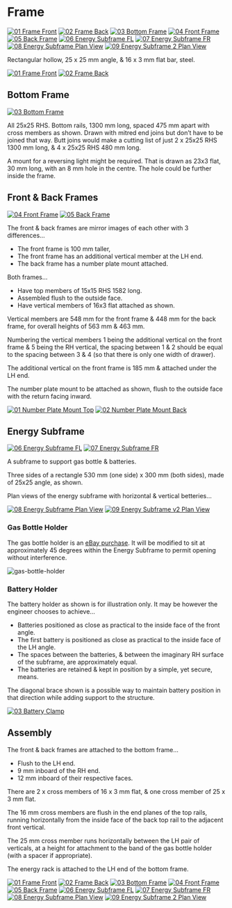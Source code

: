 # Frame

[![01 Frame Front](Frame/01-Frame-Front.png)](_PDF/Frame/01-Frame-Front.pdf "01 Frame Front")
[![02 Frame Back](Frame/02-Frame-Back.png)](_PDF/Frame/02-Frame-Back.pdf "02 Frame Back")
[![03 Bottom Frame](Frame/03-Bottom-Frame.png)](_PDF/Frame/03-Bottom-Frame.pdf "03 Bottom Frame")
[![04 Front Frame](Frame/04-Front-Frame.png)](_PDF/Frame/04-Front-Frame.pdf "04 Front Frame")
[![05 Back Frame](Frame/05-Back-Frame.png)](_PDF/Frame/05-Back-Frame.pdf "05 Back Frame")
[![06 Energy Subframe FL](Frame/06-Energy-Subframe-FL.png)](_PDF/Frame/06-Energy-Subframe-FL.pdf "06 Energy Subframe FL")
[![07 Energy Subframe FR](Frame/07-Energy-Subframe-FR.png)](_PDF/Frame/07-Energy-Subframe-FR.pdf "07 Energy Subframe FR")
[![08 Energy Subframe Plan View](Frame/08-Energy-Subframe-Plan-View.png)](_PDF/Frame/08-Energy-Subframe-Plan-View.pdf "08 Energy Subframe Plan View")
[![09 Energy Subframe 2 Plan View](Frame/09-Energy-Subframe-2-Plan-View.png)](_PDF/Frame/09-Energy-Subframe-2-Plan-View.pdf "09 Energy Subframe 2 Plan View")

Rectangular hollow, 25 x 25 mm angle, & 16 x 3 mm flat bar, steel.


[![01 Frame Front](Frame/01-Frame-Front.png)](_PDF/Frame/01-Frame-Front.pdf)
[![02 Frame Back](Frame/02-Frame-Back.png)](_PDF/Frame/02-Frame-Back.pdf)

## Bottom Frame

[![03 Bottom Frame](Frame/03-Bottom-Frame.png)](_PDF/Frame/03-Bottom-Frame.pdf)

All 25x25 RHS. Bottom rails, 1300 mm long, spaced 475 mm apart with cross members as shown. Drawn with mitred end joins but don’t have to be joined that way. Butt joins would make a cutting list of just 2 x 25x25 RHS 1300 mm long, & 4 x 25x25 RHS 480 mm long.

A mount for a reversing light might be required. That is drawn as 23x3 flat, 30 mm long, with an 8 mm hole in the centre. The hole could be further inside the frame.

## Front & Back Frames

[![04 Front Frame](Frame/04-Front-Frame.png)](_PDF/Frame/04-Front-Frame.pdf)
[![05 Back Frame](Frame/05-Back-Frame.png)](_PDF/Frame/05-Back-Frame.pdf)

The front & back frames are mirror images of each other with 3 differences…

* The front frame is 100 mm taller,
* The front frame has an additional vertical member at the LH end.
* The back frame has a number plate mount attached.

Both frames…

* Have top members of 15x15 RHS 1582 long.
* Assembled flush to the outside face.
* Have vertical members of 16x3 flat attached as shown.

Vertical members are 548 mm for the front frame & 448 mm for the back frame, for overall heights of 563 mm & 463 mm.

Numbering the vertical members 1 being the additional vertical on the front frame & 5 being the RH vertical, the spacing between 1 & 2 should be equal to the spacing between 3 & 4 (so that there is only one width of drawer).

The additional vertical on the front frame is 185 mm & attached under the LH end.

The number plate mount to be attached as shown, flush to the outside face with the return facing inward.

[![01 Number Plate Mount Top](Sheet-Metal/01-Number-Plate-Mount-Top.png)](_PDF/Sheet-Metal/01-Number-Plate-Mount-Top.pdf)
[![02 Number Plate Mount Back](Sheet-Metal/02-Number-Plate-Mount-Back.png)](_PDF/Sheet-Metal/02-Number-Plate-Mount-Back.pdf)

## Energy Subframe

[![06 Energy Subframe FL](Frame/06-Energy-Subframe-FL.png)](_PDF/Frame/06-Energy-Subframe-FL.pdf)
[![07 Energy Subframe FR](Frame/07-Energy-Subframe-FR.png)](_PDF/Frame/07-Energy-Subframe-FR.pdf)

A subframe to support gas bottle & batteries.

Three sides of a rectangle 530 mm (one side) x 300 mm (both sides), made of 25x25 angle, as shown.

Plan views of the energy subframe with horizontal & vertical betteries…

[![08 Energy Subframe Plan View](Frame/08-Energy-Subframe-Plan-View.png)](_PDF/Frame/08-Energy-Subframe-Plan-View.pdf)
[![09 Energy Subframe v2 Plan View](Frame/09-Energy-Subframe-2-Plan-View.png)](_PDF/Frame/09-Energy-Subframe-2-Plan-View.pdf)

### Gas Bottle Holder

The gas bottle holder is an [eBay purchase](https://www.ebay.com.au/itm/254621457008). It will be modified to sit at approximately 45 degrees within the  Energy Subframe to permit opening without interference.

![gas-bottle-holder](_images/gas-bottle-holder.jpeg)

### Battery Holder

The battery holder as shown is for illustration only. It may be however the engineer chooses to achieve…

* Batteries positioned as close as practical to the inside face of the front angle.
* The first battery is positioned as close as practical to the inside face of the LH angle.
* The spaces between the batteries, & between the imaginary RH surface of the subframe, are approximately equal.
* The batteries are retained & kept in position by a simple, yet secure, means.

The diagonal brace shown is a possible way to maintain battery position in that direction while adding support to the structure.

[![03 Battery Clamp](Sheet-Metal/03-Battery-Clamp.png)](_PDF/Sheet-Metal/03-Battery-Clamp.pdf)

## Assembly

The front & back frames are attached to the bottom frame…

* Flush to the LH end.
* 9 mm inboard of the RH end.
* 12 mm inboard of their respective faces.

There are 2 x cross members of 16 x 3 mm flat, & one cross member of 25 x 3 mm flat.

The 16 mm cross members are flush in the end planes of the top rails, running horizontally from the inside face of the back top rail to the adjacent front vertical.

The 25 mm cross member runs horizontally between the LH pair of verticals, at a height for attachment to the band of the gas bottle holder (with a spacer if appropriate).

The energy rack is attached to the LH end of the bottom frame.

[![01 Frame Front](Frame/01-Frame-Front.png)](Frame/01-Frame-Front.pdf "01 Frame Front")
[![02 Frame Back](Frame/02-Frame-Back.png)](Frame/02-Frame-Back.pdf "02 Frame Back")
[![03 Bottom Frame](Frame/03-Bottom-Frame.png)](Frame/03-Bottom-Frame.pdf "03 Bottom Frame")
[![04 Front Frame](Frame/04-Front-Frame.png)](Frame/04-Front-Frame.pdf "04 Front Frame")
[![05 Back Frame](Frame/05-Back-Frame.png)](Frame/05-Back-Frame.pdf "05 Back Frame")
[![06 Energy Subframe FL](Frame/06-Energy-Subframe-FL.png)](Frame/06-Energy-Subframe-FL.pdf "06 Energy Subframe FL")
[![07 Energy Subframe FR](Frame/07-Energy-Subframe-FR.png)](Frame/07-Energy-Subframe-FR.pdf "07 Energy Subframe FR")
[![08 Energy Subframe Plan View](Frame/08-Energy-Subframe-Plan-View.png)](Frame/08-Energy-Subframe-Plan-View.pdf "08 Energy Subframe Plan View")
[![09 Energy Subframe 2 Plan View](Frame/09-Energy-Subframe-2-Plan-View.png)](Frame/09-Energy-Subframe-2-Plan-View.pdf "09 Energy Subframe 2 Plan View")
